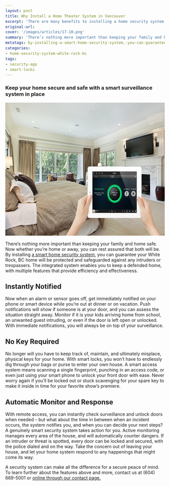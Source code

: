 ```yaml
---
layout: post
title: Why Install a Home Theater System in Vancouver 
excerpt: 'There are many benefits to installing a home security system in your Vancouver home. Learn how to keep your home secure and safe with a smart surveillance system from Westcoast Audio Video Gallery in Vancouver.'
original-url:
cover: '/images/articles/17-10.png'
summary: 'There’s nothing more important than keeping your family and home safe.  Now whether you’re home or away, you can rest assured that both will be.'
metatags: by-installing-a-smart-home-security-system,-you-can-guarantee-your-white-rock,-bc-home-will-be-protected-and-safeguarded-against-any-intruders-or-trespassers
categories:
- home-security-system-white-rock-bc
tags:
- security-app
- smart-locks
---
```

<div class="post-body entry-content" id="post-body-4174872115541856377" itemprop="description articleBody">
	<div style="text-align: left;">
		<h3>Keep your home secure and safe with a smart surveillance system in place</h3>
		<img alt="" width="630" height="420" src="/images/articles/17-10.png" />
		<p>There’s nothing more important than keeping your family and home safe.  Now whether you’re home or away, you can rest assured that both will be.  By installing <a href="https://westcoastavgallery.ca/blog/category/home-security-system/">a smart home security system</a>, you can guarantee your White Rock, BC home will be protected and safeguarded against any intruders or trespassers.  The integrated system enables you to keep a defended home, with multiple features that provide efficiency and effectiveness.</p>
		<h2>Instantly Notified</h2>
		<p>Now when an alarm or sensor goes off, get immediately notified on your phone or smart device while you’re out at dinner or on vacation.  Push notifications will show if someone is at your door, and you can assess the situation straight away.  Monitor if it is your kids arriving home from school, an unwanted guest intruding, or even if the door is left open or unlocked.  With immediate notifications, you will always be on top of your surveillance.</p>
		<h2>No Key Required</h2>
		<p>No longer will you have to keep track of, maintain, and ultimately misplace, physical keys for your home.  With smart locks, you won’t have to endlessly dig through your bags or purse to enter your own house. A smart access system means scanning a single fingerprint, punching in an access code, or even just using your smart phone to unlock your front door with ease.  Never worry again if you’ll be locked out or stuck scavenging for your spare key to make it inside in time for your favorite show’s premiere.</p>
		<h2>Automatic Monitor and Response</h2>
		<p>With remote access, you can instantly check surveillance and unlock doors when needed – but what about the time in between when an incident occurs, the system notifies you, and when you can decide your next steps?  A genuinely smart security system takes action for you.  Active monitoring manages every area of the house, and will automatically counter dangers.  If an intruder or threat is spotted, every door can be locked and secured, with the police dialed and on the way.  Take the concern out of leaving your house, and let your home system respond to any happenings that might come its way.</p>
		<p>A security system can make all the difference for a secure peace of mind. To learn further about the features above and more, contact us at (604) 669-5001 or <a href="https://westcoastavgallery.ca/contact">online through our contact page.</a>
		</p>
	</div>
</div>
